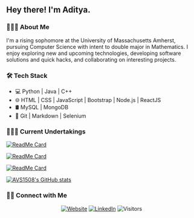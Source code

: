<h2> Hey there! I'm Aditya.</h2>

<h3> 👨🏻‍💻 About Me </h3>

I'm a rising sophomore at the University of Massachusetts Amherst, pursuing Computer Science with intent to double major in Mathematics. I enjoy exploring new and upcoming technologies, developing software solutions and quick hacks, and collaborating on interesting projects.

<h3>🛠 Tech Stack</h3>

- 💻 Python | Java | C++
- 🌐 HTML | CSS | JavaScript | Bootstrap | Node.js | ReactJS
- 🛢 MySQL | MongoDB
- 🔧 Git | Markdown | Selenium

<h3> 💁🏻‍♂️ Current Undertakings</h3>

[![ReadMe Card](https://github-readme-stats.vercel.app/api/pin/?username=AVS1508&repo=AVS1508.github.io)](https://github.com/AVS1508/AVS1508.github.io)

[![ReadMe Card](https://github-readme-stats.vercel.app/api/pin/?username=AVS1508&repo=Summer-2020-Project)](https://github.com/AVS1508/Summer-2020-Project)

[![ReadMe Card](https://github-readme-stats.vercel.app/api/pin/?username=AVS1508&repo=Parinaam-CBSE-Results-Scraper)](https://github.com/AVS1508/Parinaam-CBSE-Results-Scraper)

[![AVS1508's GitHub stats](https://github-readme-stats.vercel.app/api?username=AVS1508&show_icons=true)](https://github.com/AVS1508)

### 🤝🏻 Connect with Me

<p align="center">
<a href="https://adityavsingh.com"><img alt="Website" src="https://img.shields.io/badge/Website-adityavsingh.com-blue?style=flat&logo=google-chrome"></a>
<a href="https://www.linkedin.com/in/AVS1508/"><img alt="LinkedIn" src="https://img.shields.io/badge/LinkedIN-Aditya%20Vikram%20Singh-blue?style=flat&logo=linkedin"></a>
<img alt="Visitors" src="https://visitor-badge.laobi.icu/badge?page_id=AVS1508">
</p>
